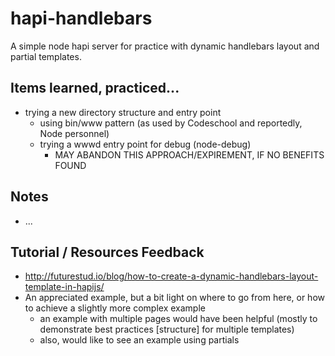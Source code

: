 # hapi-handlebars
A simple node hapi server for practice with dynamic handlebars layout and partial templates.

## Items learned, practiced...
* trying a new directory structure and entry point
    - using bin/www pattern (as used by Codeschool and reportedly, Node personnel)
    - trying a wwwd entry point for debug (node-debug)
        + MAY ABANDON THIS APPROACH/EXPIREMENT, IF NO BENEFITS FOUND

## Notes
* ...

## Tutorial / Resources Feedback
* http://futurestud.io/blog/how-to-create-a-dynamic-handlebars-layout-template-in-hapijs/
* An appreciated example, but a bit light on where to go from here, or how to achieve a slightly more complex example
    * an example with multiple pages would have been helpful (mostly to demonstrate best practices [structure] for multiple templates)
    * also, would like to see an example using partials
    

